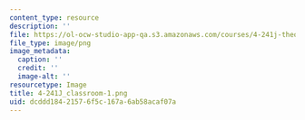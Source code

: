 ```yaml
---
content_type: resource
description: ''
file: https://ol-ocw-studio-app-qa.s3.amazonaws.com/courses/4-241j-theory-of-city-form-spring-2013/dcddd18421576f5c167a6ab58acaf07a_4-241J_classroom-1.png
file_type: image/png
image_metadata:
  caption: ''
  credit: ''
  image-alt: ''
resourcetype: Image
title: 4-241J_classroom-1.png
uid: dcddd184-2157-6f5c-167a-6ab58acaf07a
---
```


